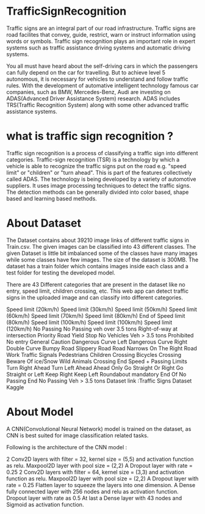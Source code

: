 # TrafficSignRecognition

Traffic signs are an integral part of our road infrastructure. Traffic signs are road facilites that convey, guide, restrict, warn or instruct information using words or symbols. Traffic sign recognition plays an important role in expert systems such as traffic assistance driving systems and automatic driving systems.

You all must have heard about the self-driving cars in which the passengers can fully depend on the car for travelling. But to achieve level 5 autonomous, it is necessary for vehicles to understand and follow traffic rules. With the development of automative intelligent technology famous car companies, such as BMW, Mercedes-Benz, Audi are investing on ADAS(Advanced Driver Assistance System) research. ADAS includes TRS(Traffic Recognition System) along with some other advanced traffic assistance systems.

# what is traffic sign recognition ?

Traffic sign recognition is a process of classifying a traffic sign into different categories. Traffic-sign recognition (TSR) is a technology by which a vehicle is able to recognize the traffic signs put on the road e.g. "speed limit" or "children" or "turn ahead". This is part of the features collectively called ADAS. The technology is being developed by a variety of automotive suppliers. It uses image processing techniques to detect the traffic signs. The detection methods can be generally divided into color based, shape based and learning based methods.

# About Dataset

The Dataset contains about 39210 image links of different traffic signs in Train.csv. The given images can be classified into 43 different classes. The given Dataset is little bit imbalanced some of the classes have many images while some classes have few images. The size of the dataset is 300MB. The dataset has a train folder which contains images inside each class and a test folder for testing the developed model.

There are 43 Different categories that are present in the dataset like no entry, speed limit, children crossing, etc. This web app can detect traffic signs in the uploaded image and can classify into different categories.

Speed limit (20km/h)
Speed limit (30km/h)
Speed limit (50km/h)
Speed limit (60km/h)
Speed limit (70km/h)
Speed limit (80km/h)
End of Speed limit (80km/h)
Speed limit (100km/h)
Speed limit (100km/h)
Speed limit (120km/h)
No Passing
No Passing veh over 3.5 tons
Right-of-way at intersection
Priority Road
Yield
Stop
No Vehicles
Veh > 3.5 tons Prohibited
No entry
General Caution
Dangerous Curve Left
Dangerous Curve Right
Double Curve
Bumpy Road
Slippery Road
Road Narrows On The Right
Road Work
Traffic Signals
Pedestrians
Children Crossing
Bicycles Crossing
Beware Of ice/Snow
Wild Animals Crossing
End Speed + Passing Limits
Turn Right Ahead
Turn Left Ahead
Ahead Only
Go Straight Or Right
Go Straight or Left
Keep Right
Keep Left
Roundabout mandatory
End Of No Passing
End No Passing Veh > 3.5 tons
Dataset link :Traffic Signs Dataset Kaggle

# About Model

A CNN(Convolutional Neural Network) model is trained on the dataset, as CNN is best suited for image classification related tasks.

Following is the architecture of the CNN model :

2 Conv2D layers with filter = 32, kernel size = (5,5) and activation function as relu.
Maxpool2D layer with pool size = (2,2)
A Dropout layer with rate = 0.25
2 Conv2D layers with filter = 64, kernel size = (3,3) and activation function as relu.
Maxpool2D layer with pool size = (2,2)
A Dropout layer with rate = 0.25
Flatten layer to squeeze the layers into one dimension.
A Dense fully connected layer with 256 nodes and relu as activation function.
Dropout layer with rate as 0.5
At last a Dense layer with 43 nodes and Sigmoid as activation function.

